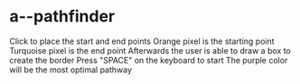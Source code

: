 # a--pathfinder
Click to place the start and end points
Orange pixel is the starting point
Turquoise pixel is the end point
Afterwards the user is able to draw a box to create the border
Press "SPACE" on the keyboard to start
The purple color will be the most optimal pathway
